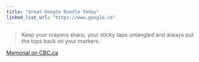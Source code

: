 ```yaml
---
title: "Great Google Doodle Today"
linked_list_url: "https://www.google.ca"
---
```

<blockquote><p>
  Keep your crayons sharp, your sticky tape untangled and always put the tops back on your markers.
</p></blockquote>
<p><a href="https://www.cbc.ca/75/2011/10/ernie-coombs-keep-your-crayons-sharp.html">Memorial on CBC.ca</a></p>
